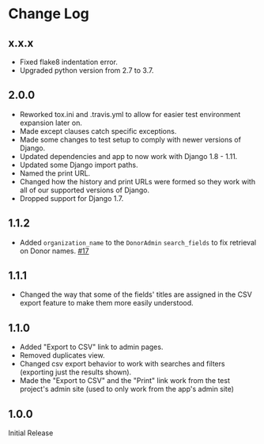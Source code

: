 Change Log
==========


x.x.x
-----

* Fixed flake8 indentation error.
* Upgraded python version from 2.7 to 3.7.


2.0.0
-----

* Reworked tox.ini and .travis.yml to allow for easier test environment expansion later on.
* Made except clauses catch specific exceptions.
* Made some changes to test setup to comply with newer versions of Django.
* Updated dependencies and app to now work with Django 1.8 - 1.11.
* Updated some Django import paths.
* Named the print URL.
* Changed how the history and print URLs were formed so they work with all of our supported versions of Django.
* Dropped support for Django 1.7.


1.1.2
-----

* Added `organization_name` to the `DonorAdmin` `search_fields` to fix retrieval on Donor names. [#17](https://github.com/unt-libraries/django-accession/issues/17)


1.1.1
-----

* Changed the way that some of the fields' titles are assigned in the CSV export
feature to make them more easily understood.


1.1.0
-----

* Added "Export to CSV" link to admin pages.
* Removed duplicates view.
* Changed csv export behavior to work with searches and filters (exporting just the results shown).
* Made the "Export to CSV" and the "Print" link work from the test project's admin
site (used to only work from the app's admin site)


1.0.0
-----

Initial Release
